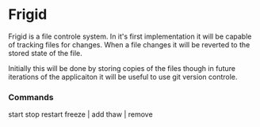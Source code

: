 
# Frigid

Frigid is a file controle system. In it's first implementation
it will be capable of tracking files for changes. When a file 
changes it will be reverted to the stored state of the file.

Initially this will be done by storing copies of the files though
in future iterations of the applicaiton it will be useful to 
use git version controle. 

### Commands
start
stop
restart
freeze | add <file>
thaw | remove <file>

